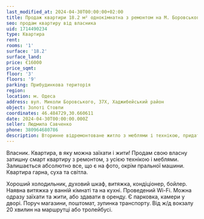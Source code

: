 ```yaml
---
last_modified_at: 2024-04-30T00:00:00+02:00
title: Продаж квартири 18.2 м² однокімнатна з ремонтом на М. Боровського
seo: продам квартиру від власника
uid: 1714490234
type: Квартира
rent:
rooms: '1'
surface: '18.2'
surface_land:
price: €16000
price_sqmt:
floor: '3'
floors: '9'
parking: Прибудинкова територія
region:
location: м. Одеса
address: вул. Миколи Боровського, 37X, Хаджибейський район
object: Золоті Стовпи
coordinates: 46.484729,30.660611
date: 2024-04-30T00:00:00.000Z
seller: Людмила Савченко
phone: 380964680786
description: Вторинне відремонтоване житло з меблями і технікою, придатне і готове для проживання
---
```


Власник. Квартира, в яку можна заїхати і жити! Продам свою власну затишну смарт квартиру з ремонтом, з усією технікою і меблями. Залишається абсолютно все, що є на фото, окрім пральної машини. Квартира гарна, суха та світла.

Хороший холодильник, духовий шкаф, витяжка, кондіціонер, бойлер. Наявна витяжка у ванній кімнаті та на кухні. Проведений Wi-Fi. Можна одразу заїхати та жити, або здавати в оренду. Є парковка, камери у дворі. Поруч магазини, поштомат, зупинка транспорту. Від ж/д вокзалу 20 хвилин на маршрутці або тролейбусі.
